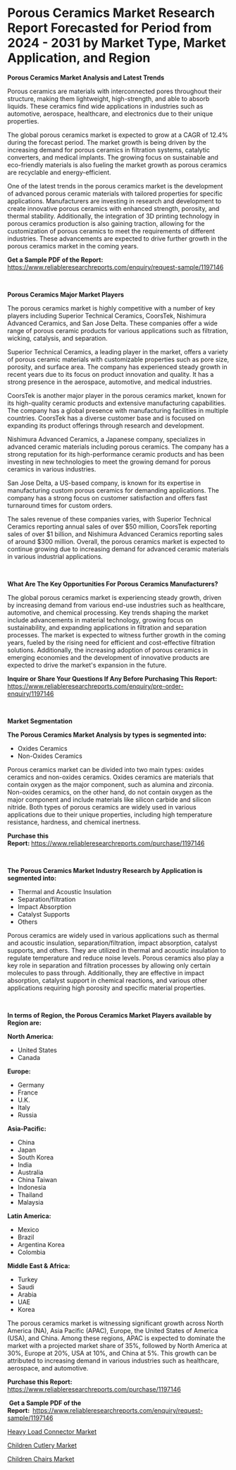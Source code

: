 <p><h1>Porous Ceramics Market Research Report Forecasted for Period from 2024 -  2031 by Market Type, Market Application, and Region</h1></p><p><strong>Porous Ceramics Market Analysis and Latest Trends</strong></p>
<p><p>Porous ceramics are materials with interconnected pores throughout their structure, making them lightweight, high-strength, and able to absorb liquids. These ceramics find wide applications in industries such as automotive, aerospace, healthcare, and electronics due to their unique properties.</p><p>The global porous ceramics market is expected to grow at a CAGR of 12.4% during the forecast period. The market growth is being driven by the increasing demand for porous ceramics in filtration systems, catalytic converters, and medical implants. The growing focus on sustainable and eco-friendly materials is also fueling the market growth as porous ceramics are recyclable and energy-efficient.</p><p>One of the latest trends in the porous ceramics market is the development of advanced porous ceramic materials with tailored properties for specific applications. Manufacturers are investing in research and development to create innovative porous ceramics with enhanced strength, porosity, and thermal stability. Additionally, the integration of 3D printing technology in porous ceramics production is also gaining traction, allowing for the customization of porous ceramics to meet the requirements of different industries. These advancements are expected to drive further growth in the porous ceramics market in the coming years.</p></p>
<p><strong>Get a Sample PDF of the Report:&nbsp;</strong> <a href="https://www.reliableresearchreports.com/enquiry/request-sample/1197146">https://www.reliableresearchreports.com/enquiry/request-sample/1197146</a></p>
<p>&nbsp;</p>
<p><strong>Porous Ceramics Major Market Players</strong></p>
<p><p>The porous ceramics market is highly competitive with a number of key players including Superior Technical Ceramics, CoorsTek, Nishimura Advanced Ceramics, and San Jose Delta. These companies offer a wide range of porous ceramic products for various applications such as filtration, wicking, catalysis, and separation. </p><p>Superior Technical Ceramics, a leading player in the market, offers a variety of porous ceramic materials with customizable properties such as pore size, porosity, and surface area. The company has experienced steady growth in recent years due to its focus on product innovation and quality. It has a strong presence in the aerospace, automotive, and medical industries.</p><p>CoorsTek is another major player in the porous ceramics market, known for its high-quality ceramic products and extensive manufacturing capabilities. The company has a global presence with manufacturing facilities in multiple countries. CoorsTek has a diverse customer base and is focused on expanding its product offerings through research and development.</p><p>Nishimura Advanced Ceramics, a Japanese company, specializes in advanced ceramic materials including porous ceramics. The company has a strong reputation for its high-performance ceramic products and has been investing in new technologies to meet the growing demand for porous ceramics in various industries.</p><p>San Jose Delta, a US-based company, is known for its expertise in manufacturing custom porous ceramics for demanding applications. The company has a strong focus on customer satisfaction and offers fast turnaround times for custom orders.</p><p>The sales revenue of these companies varies, with Superior Technical Ceramics reporting annual sales of over $50 million, CoorsTek reporting sales of over $1 billion, and Nishimura Advanced Ceramics reporting sales of around $300 million. Overall, the porous ceramics market is expected to continue growing due to increasing demand for advanced ceramic materials in various industrial applications.</p></p>
<p>&nbsp;</p>
<p><strong>What Are The Key Opportunities For Porous Ceramics Manufacturers?</strong></p>
<p><p>The global porous ceramics market is experiencing steady growth, driven by increasing demand from various end-use industries such as healthcare, automotive, and chemical processing. Key trends shaping the market include advancements in material technology, growing focus on sustainability, and expanding applications in filtration and separation processes. The market is expected to witness further growth in the coming years, fueled by the rising need for efficient and cost-effective filtration solutions. Additionally, the increasing adoption of porous ceramics in emerging economies and the development of innovative products are expected to drive the market's expansion in the future.</p></p>
<p><strong>Inquire or Share Your Questions If Any Before Purchasing This Report:</strong> <a href="https://www.reliableresearchreports.com/enquiry/pre-order-enquiry/1197146">https://www.reliableresearchreports.com/enquiry/pre-order-enquiry/1197146</a></p>
<p>&nbsp;</p>
<p><strong>Market Segmentation</strong></p>
<p><strong>The Porous Ceramics Market Analysis by types is segmented into:</strong></p>
<p><ul><li>Oxides Ceramics</li><li>Non-Oxides Ceramics</li></ul></p>
<p><p>Porous ceramics market can be divided into two main types: oxides ceramics and non-oxides ceramics. Oxides ceramics are materials that contain oxygen as the major component, such as alumina and zirconia. Non-oxides ceramics, on the other hand, do not contain oxygen as the major component and include materials like silicon carbide and silicon nitride. Both types of porous ceramics are widely used in various applications due to their unique properties, including high temperature resistance, hardness, and chemical inertness.</p></p>
<p><strong>Purchase this Report:&nbsp;</strong><a href="https://www.reliableresearchreports.com/purchase/1197146">https://www.reliableresearchreports.com/purchase/1197146</a></p>
<p>&nbsp;</p>
<p><strong>The Porous Ceramics Market Industry Research by Application is segmented into:</strong></p>
<p><ul><li>Thermal and Acoustic Insulation</li><li>Separation/filtration</li><li>Impact Absorption</li><li>Catalyst Supports</li><li>Others</li></ul></p>
<p><p>Porous ceramics are widely used in various applications such as thermal and acoustic insulation, separation/filtration, impact absorption, catalyst supports, and others. They are utilized in thermal and acoustic insulation to regulate temperature and reduce noise levels. Porous ceramics also play a key role in separation and filtration processes by allowing only certain molecules to pass through. Additionally, they are effective in impact absorption, catalyst support in chemical reactions, and various other applications requiring high porosity and specific material properties.</p></p>
<p>&nbsp;</p>
<p><strong>In terms of Region, the Porous Ceramics Market Players available by Region are:</strong></p>
<p>
    <p> <strong> North America: </strong>
        <ul>
            <li>United States</li>
            <li>Canada</li>
        </ul>
        </p> 
    <p> <strong> Europe: </strong>
        <ul>
            <li>Germany</li>
            <li>France</li>
            <li>U.K.</li>
            <li>Italy</li>
            <li>Russia</li>
        </ul>
        </p> 
    <p> <strong> Asia-Pacific: </strong>
        <ul>
            <li>China</li>
            <li>Japan</li>
            <li>South Korea</li>
            <li>India</li>
            <li>Australia</li>
            <li>China Taiwan</li>
            <li>Indonesia</li>
            <li>Thailand</li>
            <li>Malaysia</li>
        </ul>
        </p> 
    <p> <strong> Latin America: </strong>
        <ul>
            <li>Mexico</li>
            <li>Brazil</li>
            <li>Argentina Korea</li>
            <li>Colombia</li>
        </ul>
        </p> 
    <p> <strong> Middle East & Africa: </strong>
        <ul>
            <li>Turkey</li>
            <li>Saudi</li>
            <li>Arabia</li>
            <li>UAE</li>
            <li>Korea</li>
        </ul>
    </p>
    </p>
<p><p>The porous ceramics market is witnessing significant growth across North America (NA), Asia Pacific (APAC), Europe, the United States of America (USA), and China. Among these regions, APAC is expected to dominate the market with a projected market share of 35%, followed by North America at 30%, Europe at 20%, USA at 10%, and China at 5%. This growth can be attributed to increasing demand in various industries such as healthcare, aerospace, and automotive.</p></p>
<p><strong>Purchase this Report: </strong><a href="https://www.reliableresearchreports.com/purchase/1197146">https://www.reliableresearchreports.com/purchase/1197146</a></p>
<p>&nbsp;<strong>Get a Sample PDF of the Report:&nbsp;&nbsp;</strong><a href="https://www.reliableresearchreports.com/enquiry/request-sample/1197146">https://www.reliableresearchreports.com/enquiry/request-sample/1197146</a></p>
<p><strong></strong></p>
<p><p><a href="https://view.publitas.com/reportprime-1/heavy-load-connector-market-size-2024-2031-global-industrial-analysis-key-geographical-regions-market-share-top-key-players-product-types-and-forecast-research-report/">Heavy Load Connector Market</a></p><p><a href="https://view.publitas.com/reportprime-1/children-cutlery-market-research-report-unlocks-analysis-on-the-market-financial-status-market-size-and-market-revenue-upto-2031/">Children Cutlery Market</a></p><p><a href="https://view.publitas.com/reportprime-1/children-chairs-market-challenges-opportunities-and-growth-drivers-and-major-market-players-forecasted-for-period-from-2024-2031/">Children Chairs Market</a></p></p>